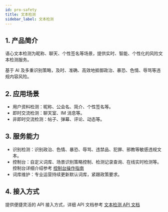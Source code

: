 ```yaml
---
id: pro-safety
title: 文本检测
sidebar_label: 文本检测
---
```


## 1. 产品简介

语心文本检测为昵称、聊天、个性签名等场景，提供实时、智能、个性化的风险文本检测服务。

基于 AI 及多重识别策略，及时、准确、高效地抵御政治、暴恐、色情、辱骂等违规内容风险。

## 2. 应用场景

- 用户资料检测：昵称、公会名、简介、个性签名等。
- 即时交流检测：聊天室、IM 消息等。
- 非即时交流检测：帖子、弹幕、评论、动态等。

## 3. 服务能力

- 识别检测：识别政治、色情、暴恐、辱骂、违禁品、犯罪、邪教等敏感违规文本。
- 控制台：自定义词库、场景识别策略控制、检测记录查询、在线实时检测等。控制台详细介绍参考 [控制台操作指南](/pro/safety-sashboard)
- 词库维护：专业运营持续更新默认词库，紧跟政策要求。

## 4. 接入方式

提供便捷灵活的 API 接入方式，详细 API 文档参考 [文本检测 API 文档](https://developer.taptap.com/v2-doc/api/service-textsafety/) 